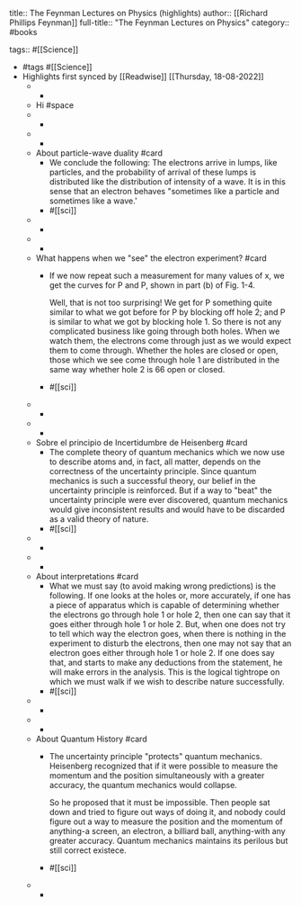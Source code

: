 title:: The Feynman Lectures on Physics (highlights)
author:: [[Richard Phillips Feynman]]
full-title:: "The Feynman Lectures on Physics"
category:: #books

tags:: #[[Science]]

- #tags #[[Science]]
- Highlights first synced by [[Readwise]] [[Thursday, 18-08-2022]]
	- -
	- Hi #space
	- -
	- -
	- About particle-wave duality #card
		- We conclude the following: The electrons arrive in lumps, like particles, and the probability of arrival of these lumps is distributed like the distribution of intensity of a wave. It is in this sense that an electron behaves "sometimes like a particle and sometimes like a wave.'
		- #[[sci]]
	- -
	- -
	- What happens when we "see" the electron experiment? #card
		- If we now repeat such a measurement for many values of x, we get the curves for P and P, shown in part (b) of Fig. 1-4.
		  
		  Well, that is not too surprising! We get for P something quite similar to what we got before for P by blocking off hole 2; and P is similar to what we got by blocking hole 1. So there is not any complicated business like going through both holes. When we watch them, the electrons come through just as we would expect them to come through. Whether the holes are closed or open, those which we see come through hole 1 are distributed in the same way whether hole 2 is 66 open or closed.
		- #[[sci]]
	- -
	- -
	- Sobre el principio de Incertidumbre de Heisenberg #card
		- The complete theory of quantum mechanics which we now use to describe atoms and, in fact, all matter, depends on the correctness of the uncertainty principle. Since quantum mechanics is such a successful theory, our belief in the uncertainty principle is reinforced. But if a way to "beat" the uncertainty principle were ever discovered, quantum mechanics would give inconsistent results and would have to be discarded as a valid theory of nature.
		- #[[sci]]
	- -
	- -
	- About interpretations #card
		- What we must say (to avoid making wrong predictions) is the following. If one looks at the holes or, more accurately, if one has a piece of apparatus which is capable of determining whether the electrons go through hole 1 or hole 2, then one can say that it goes either through hole 1 or hole 2. But, when one does not try to tell which way the electron goes, when there is nothing in the experiment to disturb the electrons, then one may not say that an electron goes either through hole 1 or hole 2. If one does say that, and starts to make any deductions from the statement, he will make errors in the analysis. This is the logical tightrope on which we must walk if we wish to describe nature successfully.
		- #[[sci]]
	- -
	- -
	- About Quantum History #card
		- The uncertainty principle "protects" quantum mechanics. Heisenberg recognized that if it were possible to measure the momentum and the position simultaneously with a greater accuracy, the quantum mechanics would collapse.
		  
		  So he proposed that it must be impossible. Then people sat down and tried to figure out ways of doing it, and nobody could figure out a way to measure the position and the momentum of anything-a screen, an electron, a billiard ball, anything-with any greater accuracy. Quantum mechanics maintains its perilous but still correct existece.
		- #[[sci]]
	- -